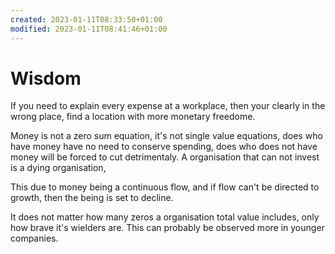 ```yaml
---
created: 2023-01-11T08:33:50+01:00
modified: 2023-01-11T08:41:46+01:00
---
```


# Wisdom

If you need to explain every expense at a workplace, then your clearly in the wrong place, find a location with more monetary freedome.

Money is not a zero sum equation, it's not single value equations, does who have money have no need to conserve spending, does who does not have money will be forced to cut detrimentaly.
A organisation that can not invest is a dying organisation,

This due to money being a continuous flow, and if flow can't be directed to growth, then the being is set to decline.

It does not matter how many zeros a organisation total value includes, only how brave it's wielders are.
This can probably be observed more in younger companies.
